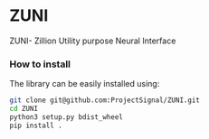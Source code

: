 # ZUNI
ZUNI- Zillion Utility purpose Neural Interface

### How to install
The library can be easily installed using:
```bash
git clone git@github.com:ProjectSignal/ZUNI.git
cd ZUNI
python3 setup.py bdist_wheel
pip install .
```